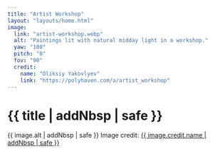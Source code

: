 ```yaml
---
title: "Artist Workshop"
layout: "layouts/home.html"
image:
  link: "artist-workshop.webp"
  alt: "Paintings lit with natural midday light in a workshop."
  yaw: "180"
  pitch: "0"
  fov: "90"
  credit:
    name: "Oliksiy Yakovlyev"
    link: "https://polyhaven.com/a/artist_workshop"
---
```


# {{ title | addNbsp | safe }}

{{ image.alt | addNbsp | safe }} Image&nbsp;credit:&nbsp;<a href="{{ image.credit.link }}">{{ image.credit.name | addNbsp | safe }}</a>
